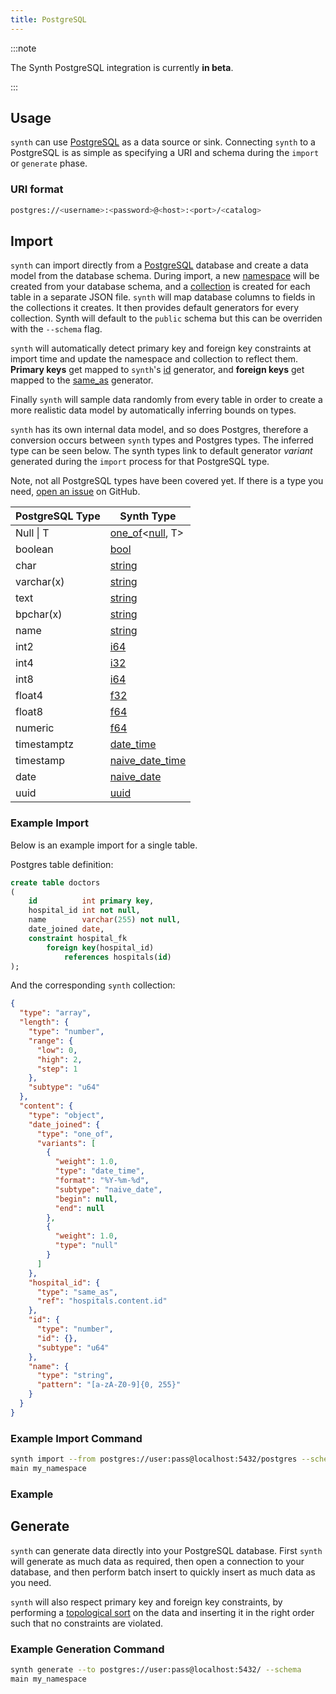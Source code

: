 ```yaml
---
title: PostgreSQL
---
```


:::note

The Synth PostgreSQL integration is currently **in beta**.

:::

## Usage

`synth` can use [PostgreSQL](https://www.postgresql.org/) as a data source or
sink. Connecting `synth` to a PostgreSQL is as simple as specifying a URI
and schema during the `import` or `generate`
phase.

### URI format

```bash
postgres://<username>:<password>@<host>:<port>/<catalog>
```

## Import

`synth` can import directly from a [PostgreSQL](https://www.postgresql.org/)
database and create a data model from the database schema. During import, a
new [namespace](../getting_started/core-concepts#namespaces)
will be created from your database schema, and
a [collection](../getting_started/core-concepts#collections) is created for each
table in a separate JSON file. `synth` will map database columns to fields in
the collections it creates. It then provides default generators for every
collection. Synth will default to the `public` schema but this can be
overriden with the `--schema` flag.

`synth` will automatically detect primary key and foreign key constraints at
import time and update the namespace and collection to reflect them. **Primary
keys** get mapped to `synth`'s [id](../content/number#id)
generator, and **foreign keys** get mapped to the [same_as](../content/same-as.md)
generator.

Finally `synth` will sample data randomly from every table in order to create a
more realistic data model by automatically inferring bounds on types.

`synth` has its own internal data model, and so does Postgres, therefore a
conversion occurs between `synth` types and Postgres types. The inferred type
can be seen below. The synth types link to default generator *variant*
generated during the `import` process for that PostgreSQL type.

Note, not all PostgreSQL types have been covered yet. If there is a type you
need, [open an issue](https://github.com/getsynth/synth/issues/new?assignees=&labels=New+feature&template=feature_request.md&title=)
on GitHub.

<!---
table formatter: https://codebeautify.org/markdown-formatter
-->

| PostgreSQL Type | Synth Type                                              |
| --------------- | ------------------------------------------------------- |
| Null \| T       | [one_of](../content/one-of)<[null](../content/null), T> |
| boolean         | [bool](../content/bool#frequency)                       |
| char            | [string](../content/string#pattern)                     |
| varchar(x)      | [string](../content/string#pattern)                     |
| text            | [string](../content/string#pattern)                     |
| bpchar(x)       | [string](../content/string#pattern)                     |
| name            | [string](../content/string#pattern)                     |
| int2            | [i64](../content/number#range)                          |
| int4            | [i32](../content/number#range)                          |
| int8            | [i64](../content/number#range)                          |
| float4          | [f32](../content/number#range)                          |
| float8          | [f64](../content/number#range)                          |
| numeric         | [f64](../content/number#range)                          |
| timestamptz     | [date_time](../content/date-time)                |
| timestamp       | [naive_date_time](../content/date-time)          |
| date            | [naive_date](../content/date-time)               |
| uuid            | [uuid](../content/uuid)                        |

### Example Import

Below is an example import for a single table.

Postgres table definition:
```sql
create table doctors
(
    id          int primary key,
    hospital_id int not null,
    name        varchar(255) not null,
    date_joined date,
    constraint hospital_fk
    	foreign key(hospital_id)
    		references hospitals(id)
);
```

And the corresponding `synth` collection:
```json synth[expect = "unknown field: hospitals"]
{
  "type": "array",
  "length": {
    "type": "number",
    "range": {
      "low": 0,
      "high": 2,
      "step": 1
    },
    "subtype": "u64"
  },
  "content": {
    "type": "object",
    "date_joined": {
      "type": "one_of",
      "variants": [
        {
          "weight": 1.0,
          "type": "date_time",
          "format": "%Y-%m-%d",
          "subtype": "naive_date",
          "begin": null,
          "end": null
        },
        {
          "weight": 1.0,
          "type": "null"
        }
      ]
    },
    "hospital_id": {
      "type": "same_as",
      "ref": "hospitals.content.id"
    },
    "id": {
      "type": "number",
      "id": {},
      "subtype": "u64"
    },
    "name": {
      "type": "string",
      "pattern": "[a-zA-Z0-9]{0, 255}"
    }
  }
}
```
### Example Import Command

```bash
synth import --from postgres://user:pass@localhost:5432/postgres --schema
main my_namespace
```

### Example

## Generate

`synth` can generate data directly into your PostgreSQL database. First `synth`
will generate as much data as required, then open a connection to your database,
and then perform batch insert to quickly insert as much data as you need.

`synth` will also respect primary key and foreign key constraints, by performing
a [topological sort](https://en.wikipedia.org/wiki/Topological_sorting) on the
data and inserting it in the right order such that no constraints are violated.

### Example Generation Command

```bash
synth generate --to postgres://user:pass@localhost:5432/ --schema
main my_namespace
```
